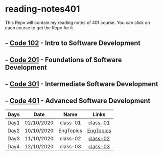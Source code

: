 # reading-notes401

This Repo will contain my reading notes of 401 course.
You can click on each course to get the Repo for it.

## - [Code 102](https://github.com/sayefdeen/reading-notes) - Intro to Software Development

## - [Code 201](https://github.com/sayefdeen/reading-notes201) - Foundations of Software Development

## - [Code 301](https://github.com/sayefdeen/reading-notes301) - Intermediate Software Development

## - [Code 401](https://sayefdeen.github.io/reading-notes401) - Advanced Software Development

| Days |    Date    |   Name    |                                Links                                |
| :--: | :--------: | :-------: | :-----------------------------------------------------------------: |
| Day1 | 02/10/2020 | class-01  |  [class-01](https://sayefdeen.github.io/reading-notes401/class-01)  |
| Day2 | 10/10/2020 | EngTopics | [EngTopics](https://sayefdeen.github.io/reading-notes401/engtopics) |
| Day3 | 11/10/2020 | class-02  |  [class-02](https://sayefdeen.github.io/reading-notes401/class-02)  |
| Day4 | 12/10/2020 | class-03  |  [class-03](https://sayefdeen.github.io/reading-notes401/class-03)  |
